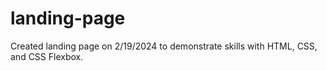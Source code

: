 # landing-page

Created landing page on 2/19/2024 to demonstrate skills with HTML, CSS, and CSS Flexbox.